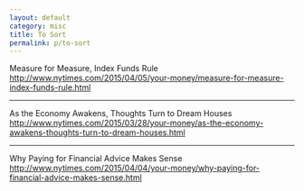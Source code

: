 ```yaml
---
layout: default
category: misc
title: To Sort
permalink: p/to-sort
---
```


Measure for Measure, Index Funds Rule <http://www.nytimes.com/2015/04/05/your-money/measure-for-measure-index-funds-rule.html>

------------------------------------------------------------------------

As the Economy Awakens, Thoughts Turn to Dream Houses <http://www.nytimes.com/2015/03/28/your-money/as-the-economy-awakens-thoughts-turn-to-dream-houses.html>

------------------------------------------------------------------------

Why Paying for Financial Advice Makes Sense <http://www.nytimes.com/2015/04/04/your-money/why-paying-for-financial-advice-makes-sense.html>
